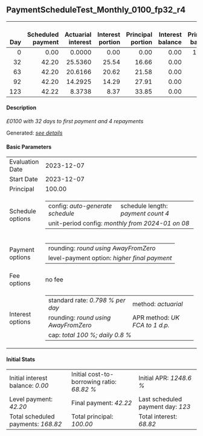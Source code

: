 <h2>PaymentScheduleTest_Monthly_0100_fp32_r4</h2>
<table>
    <thead style="vertical-align: bottom;">
        <th style="text-align: right;">Day</th>
        <th style="text-align: right;">Scheduled payment</th>
        <th style="text-align: right;">Actuarial interest</th>
        <th style="text-align: right;">Interest portion</th>
        <th style="text-align: right;">Principal portion</th>
        <th style="text-align: right;">Interest balance</th>
        <th style="text-align: right;">Principal balance</th>
        <th style="text-align: right;">Total actuarial interest</th>
        <th style="text-align: right;">Total interest</th>
        <th style="text-align: right;">Total principal</th>
    </thead>
    <tr style="text-align: right;">
        <td class="ci00">0</td>
        <td class="ci01" style="white-space: nowrap;">0.00</td>
        <td class="ci02">0.0000</td>
        <td class="ci03">0.00</td>
        <td class="ci04">0.00</td>
        <td class="ci05">0.00</td>
        <td class="ci06">100.00</td>
        <td class="ci07">0.0000</td>
        <td class="ci08">0.00</td>
        <td class="ci09">0.00</td>
    </tr>
    <tr style="text-align: right;">
        <td class="ci00">32</td>
        <td class="ci01" style="white-space: nowrap;">42.20</td>
        <td class="ci02">25.5360</td>
        <td class="ci03">25.54</td>
        <td class="ci04">16.66</td>
        <td class="ci05">0.00</td>
        <td class="ci06">83.34</td>
        <td class="ci07">25.5360</td>
        <td class="ci08">25.54</td>
        <td class="ci09">16.66</td>
    </tr>
    <tr style="text-align: right;">
        <td class="ci00">63</td>
        <td class="ci01" style="white-space: nowrap;">42.20</td>
        <td class="ci02">20.6166</td>
        <td class="ci03">20.62</td>
        <td class="ci04">21.58</td>
        <td class="ci05">0.00</td>
        <td class="ci06">61.76</td>
        <td class="ci07">46.1526</td>
        <td class="ci08">46.16</td>
        <td class="ci09">38.24</td>
    </tr>
    <tr style="text-align: right;">
        <td class="ci00">92</td>
        <td class="ci01" style="white-space: nowrap;">42.20</td>
        <td class="ci02">14.2925</td>
        <td class="ci03">14.29</td>
        <td class="ci04">27.91</td>
        <td class="ci05">0.00</td>
        <td class="ci06">33.85</td>
        <td class="ci07">60.4451</td>
        <td class="ci08">60.45</td>
        <td class="ci09">66.15</td>
    </tr>
    <tr style="text-align: right;">
        <td class="ci00">123</td>
        <td class="ci01" style="white-space: nowrap;">42.22</td>
        <td class="ci02">8.3738</td>
        <td class="ci03">8.37</td>
        <td class="ci04">33.85</td>
        <td class="ci05">0.00</td>
        <td class="ci06">0.00</td>
        <td class="ci07">68.8190</td>
        <td class="ci08">68.82</td>
        <td class="ci09">100.00</td>
    </tr>
</table>
<h4>Description</h4>
<p><i>£0100 with 32 days to first payment and 4 repayments</i></p>
<p>Generated: <i><a href="../GeneratedDate.md">see details</a></i></p>
<h4>Basic Parameters</h4>
<table>
    <tr>
        <td>Evaluation Date</td>
        <td>2023-12-07</td>
    </tr>
    <tr>
        <td>Start Date</td>
        <td>2023-12-07</td>
    </tr>
    <tr>
        <td>Principal</td>
        <td>100.00</td>
    </tr>
    <tr>
        <td>Schedule options</td>
        <td>
            <table>
                <tr>
                    <td>config: <i>auto-generate schedule</i></td>
                    <td>schedule length: <i><i>payment count</i> 4</i></td>
                </tr>
                <tr>
                    <td colspan="2" style="white-space: nowrap;">unit-period config: <i>monthly from 2024-01 on 08</i></td>
                </tr>
            </table>
        </td>
    </tr>
    <tr>
        <td>Payment options</td>
        <td>
            <table>
                <tr>
                    <td>rounding: <i>round using AwayFromZero</i></td>
                </tr>
                <tr>
                    <td>level-payment option: <i>higher&nbsp;final&nbsp;payment</i></td>
                </tr>
            </table>
        </td>
    </tr>
    <tr>
        <td>Fee options</td>
        <td>no fee
        </td>
    </tr>
    <tr>
        <td>Interest options</td>
        <td>
            <table>
                <tr>
                    <td>standard rate: <i>0.798 % per day</i></td>
                    <td>method: <i>actuarial</i></td>
                </tr>
                <tr>
                    <td>rounding: <i>round using AwayFromZero</i></td>
                    <td>APR method: <i>UK FCA to 1 d.p.</i></td>
                </tr>
                <tr>
                    <td colspan="2">cap: <i>total 100 %; daily 0.8 %</td>
                </tr>
            </table>
        </td>
    </tr>
</table>
<h4>Initial Stats</h4>
<table>
    <tr>
        <td>Initial interest balance: <i>0.00</i></td>
        <td>Initial cost-to-borrowing ratio: <i>68.82 %</i></td>
        <td>Initial APR: <i>1248.6 %</i></td>
    </tr>
    <tr>
        <td>Level payment: <i>42.20</i></td>
        <td>Final payment: <i>42.22</i></td>
        <td>Last scheduled payment day: <i>123</i></td>
    </tr>
    <tr>
        <td>Total scheduled payments: <i>168.82</i></td>
        <td>Total principal: <i>100.00</i></td>
        <td>Total interest: <i>68.82</i></td>
    </tr>
</table>